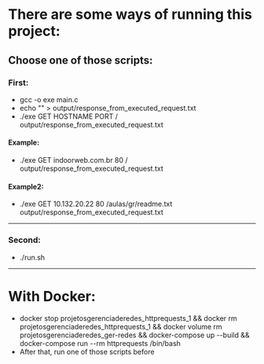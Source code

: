 # There are some ways of running this project:

## Choose one of those scripts:

### First:

- gcc -o exe main.c
- echo "" > output/response_from_executed_request.txt
- ./exe GET HOSTNAME PORT / output/response_from_executed_request.txt

#### Example:

- ./exe GET indoorweb.com.br 80 / output/response_from_executed_request.txt

#### Example2:

- ./exe GET 10.132.20.22 80 /aulas/gr/readme.txt output/response_from_executed_request.txt

---

### Second:

- ./run.sh

---

# With Docker:

- docker stop projetosgerenciaderedes_httprequests_1 && docker rm projetosgerenciaderedes_httprequests_1 && docker volume rm projetosgerenciaderedes_ger-redes && docker-compose up --build && docker-compose run --rm httprequests /bin/bash
- After that, run one of those scripts before
